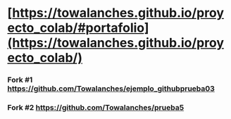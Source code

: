 # [https://towalanches.github.io/proyecto_colab/#portafolio](https://towalanches.github.io/proyecto_colab/)
### Fork #1 https://github.com/Towalanches/ejemplo_githubprueba03
### Fork #2 https://github.com/Towalanches/prueba5
